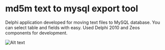 md5m text to mysql export tool
================================

Delphi application developed for moving text files to MySQL database. 
You can select table and fields with easy. Used Delphi 2010 and Zeos components for development.

![Alt text](http://www.md5m.com/wp-content/uploads/2012/04/TextToMySQL1.png "title")

